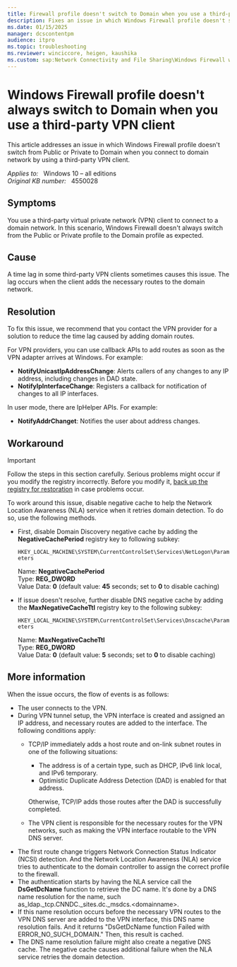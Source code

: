 ```yaml
---
title: Firewall profile doesn't switch to Domain when you use a third-party VPN
description: Fixes an issue in which Windows Firewall profile doesn't switch to Domain when you connect to domain network by using a third-party VPN client.
ms.date: 01/15/2025
manager: dcscontentpm
audience: itpro
ms.topic: troubleshooting
ms.reviewer: winciccore, heigen, kaushika
ms.custom: sap:Network Connectivity and File Sharing\Windows Firewall with Advanced Security (WFAS), csstroubleshoot
---
```

# Windows Firewall profile doesn't always switch to Domain when you use a third-party VPN client

This article addresses an issue in which Windows Firewall profile doesn't switch from Public or Private to Domain when you connect to domain network by using a third-party VPN client.

_Applies to:_ &nbsp; Windows 10 – all editions  
_Original KB number:_ &nbsp; 4550028

## Symptoms

You use a third-party virtual private network (VPN) client to connect to a domain network. In this scenario, Windows Firewall doesn't always switch from the Public or Private profile to the Domain profile as expected.

## Cause

A time lag in some third-party VPN clients sometimes causes this issue. The lag occurs when the client adds the necessary routes to the domain network.  

## Resolution

To fix this issue, we recommend that you contact the VPN provider for a solution to reduce the time lag caused by adding domain routes.

For VPN providers, you can use callback APIs to add routes as soon as the VPN adapter arrives at Windows. For example:

- **NotifyUnicastIpAddressChange**: Alerts callers of any changes to any IP address, including changes in DAD state.  
- **NotifyIpInterfaceChange**: Registers a callback for notification of changes to all IP interfaces.  

In user mode, there are IpHelper APIs. For example:  

- **NotifyAddrChanget**: Notifies the user about address changes.  

## Workaround  

> [!IMPORTANT]
> Follow the steps in this section carefully. Serious problems might occur if you modify the registry incorrectly. Before you modify it, [back up the registry for restoration](https://support.microsoft.com/help/322756) in case problems occur.

To work around this issue, disable negative cache to help the Network Location Awareness (NLA) service when it retries domain detection. To do so, use the following methods.

- First, disable Domain Discovery negative cache by adding the **NegativeCachePeriod** registry key to following subkey:

    `HKEY_LOCAL_MACHINE\SYSTEM\CurrentControlSet\Services\NetLogon\Parameters`  

    Name: **NegativeCachePeriod**  
    Type: **REG_DWORD**  
    Value Data: **0** (default value: **45** seconds; set to **0** to disable caching)  
- If issue doesn't resolve, further disable DNS negative cache by adding the **MaxNegativeCacheTtl**  registry key to the following subkey:

    `HKEY_LOCAL_MACHINE\SYSTEM\CurrentControlSet\Services\Dnscache\Parameters`  

    Name: **MaxNegativeCacheTtl**  
    Type: **REG_DWORD**  
    Value Data: **0** (default value: **5** seconds; set to **0** to disable caching)

## More information

When the issue occurs, the flow of events is as follows:

- The user connects to the VPN.
- During VPN tunnel setup, the VPN interface is created and assigned an IP address, and necessary routes are added to the interface. The following conditions apply:
  - TCP/IP immediately adds a host route and on-link subnet routes in one of the following situations:
  
    - The address is of a certain type, such as DHCP, IPv6 link local, and IPv6 temporary.
    - Optimistic Duplicate Address Detection (DAD) is enabled for that address.

    Otherwise, TCP/IP adds those routes after the DAD is successfully completed.
  - The VPN client is responsible for the necessary routes for the VPN networks, such as making the VPN interface routable to the VPN DNS server.
- The first route change triggers Network Connection Status Indicator (NCSI) detection. And the Network Location Awareness (NLA) service tries to authenticate to the domain controller to assign the correct profile to the firewall.
- The authentication starts by having the NLA service call the **DsGetDcName** function to retrieve the DC name. It's done by a DNS name resolution for the name, such as_ldap._tcp.CNNDC._sites.dc._msdcs.\<domainname>.
- If this name resolution occurs before the necessary VPN routes to the VPN DNS server are added to the VPN interface, this DNS name resolution fails. And it returns "DsGetDcName function Failed with ERROR_NO_SUCH_DOMAIN." Then, this result is cached.
- The DNS name resolution failure might also create a negative DNS cache. The negative cache causes additional failure when the NLA service retries the domain detection.
